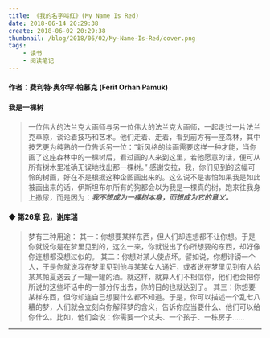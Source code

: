 ```yaml
---
title: 《我的名字叫红》(My Name Is Red)
date: 2018-06-14 20:29:38
create: 2018-06-02 20:29:38
thumbnail: /blog/2018/06/02/My-Name-Is-Red/cover.png
tags:
    - 读书
    - 阅读笔记
---
```


#### 作者：费利特·奥尔罕·帕慕克 (Ferit Orhan Pamuk)


#### 我是一棵树

> 一位伟大的法兰克大画师与另一位伟大的法兰克大画师，一起走过一片法兰克草原，谈论着技巧和艺术。他们走着、走着，看到前方有一座森林，其中技艺更为纯熟的一位告诉另一位：“新风格的绘画需要这样一种才能，当你画了这座森林中的一棵树后，看过画的人来到这里，若他愿意的话，便可从所有树木里准确无误地找出那一棵树。” 
感谢安拉，我，你们见到的这幅可怜的树画，好在不是根据这种企图画出来的。这么说不是害怕如果我是如此被画出来的话，伊斯坦布尔所有的狗都会以为我是一棵真的树，跑来往我身上撒尿，而是因为：***我不想成为一棵树本身，而想成为它的意义。***

#### ◆ 第26章 我，谢库瑞

> 梦有三种用途： 
    其一：你想要某样东西，但人们却连想都不让你想。于是你就说你是在梦里见到的，这么一来，你就说出了你所想要的东西，却好像你连想都没想过似的。 
    其二：你想对某人使点坏。譬如说，你想诽谤一个人，于是你就说我在梦里见到他与某某女人通奸，或者说在梦里见到有人给某某帕夏送去了一罐一罐的酒。就这样，就算人们不相信你，他们也会把你所说的这些坏话中的一部分传出去，你的目的也就达到了。 
    其三：你想要某样东西，但你却连自己想要什么都不知道。于是，你可以描述一个乱七八糟的梦，人们就会立刻向你解释梦的含义，告诉你应当要什么、他们可以给你什么。比如，他们会说：你需要一个丈夫、一个孩子、一栋房子……

---